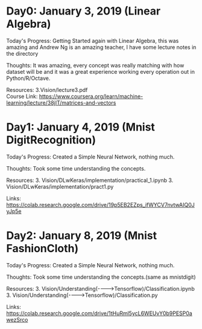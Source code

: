 # Day0: January 3, 2019 (Linear Algebra)

Today's Progress: Getting Started again with Linear Algebra, this was amazing and Andrew Ng is an amazing teacher, I have some lecture notes in the directory

Thoughts: It was amazing, every concept was really matching with how dataset will be and it was a great experience working every operation out in Python/R/Octave.

Resources: 3.Vision/lecture3.pdf                                                                                                             
Course Link: https://www.coursera.org/learn/machine-learning/lecture/38jIT/matrices-and-vectors

# Day1: January 4, 2019 (Mnist DigitRecognition)

Today's Progress: Created a Simple Neural Network, nothing much.

Thoughts: Took some time understanding the concepts.

Resources: 3. Vision/DLwKeras/implementation/practical_1.ipynb                                                                                        3. Vision/DLwKeras/implementation/pract1.py

Links: https://colab.research.google.com/drive/19p5EB2EZps_ifWYCV7nvtwAIQ0JyJp5e


# Day2: January 8, 2019 (Mnist FashionCloth)

Today's Progress: Created a Simple Neural Network, nothing much.

Thoughts: Took some time understanding the concepts.(same as mnistdigit)

Resources: 3. Vision/Understanding(---->Tensorflow)/Classification.ipynb                                                                              3. Vision/Understanding(---->Tensorflow)/Classification.py

Links: https://colab.research.google.com/drive/1tHuRml5ycL6WEUvY0b9PESP0awezSrco
